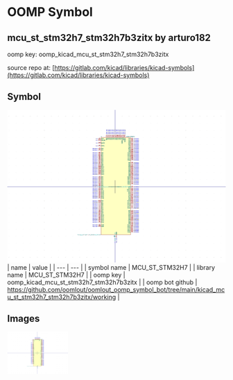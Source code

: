 # OOMP Symbol  
## mcu_st_stm32h7_stm32h7b3zitx  by arturo182  
  
oomp key: oomp_kicad_mcu_st_stm32h7_stm32h7b3zitx  
  
source repo at: [https://gitlab.com/kicad/libraries/kicad-symbols](https://gitlab.com/kicad/libraries/kicad-symbols)  
## Symbol  
  
[![working.png](working_600.png)](working.png)  
| name | value | 
| --- | --- | 
| symbol name | MCU_ST_STM32H7 | 
| library name | MCU_ST_STM32H7 | 
| oomp key | oomp_kicad_mcu_st_stm32h7_stm32h7b3zitx | 
| oomp bot github | https://github.com/oomlout/oomlout_oomp_symbol_bot/tree/main/kicad_mcu_st_stm32h7_stm32h7b3zitx/working | 
## Images  
  
[![working.png](working_140.png)](working.png)  
